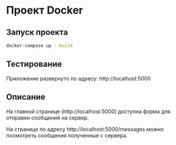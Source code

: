 # Проект Docker

## Запуск проекта

```sh
docker-compose up --build
```

## Тестирование

Приложение развернуто по адресу:
http://localhost:5000

## Описание
На главной странице (http://localhost:5000) доступна форма для отправки сообщений на сервер.

На странице по адресу http://localhost:5000/messages можно посмотреть сообщения полученные с сервера.
